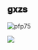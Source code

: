 ## 𝐠𝐱𝐳𝐬

![pfp75](https://user-images.githubusercontent.com/83720143/127719772-3d1a57a0-ebe2-462e-8569-e44f72da3aef.gif)

![](https://github-readme-stats.vercel.app/api?username=gxzass&hide=contribs,prs&include_all_commits&title_color=#efefef&text_color=#efefef&bg_color=#0d1117&hide_border)






